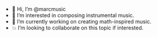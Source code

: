- 👋 Hi, I’m @marcmusic
- 👀 I’m interested in composing instrumental music.
- 🌱 I’m currently working on creating math-inspired music.
- 💥 I’m looking to collaborate on this topic if interested.

<!---
marcmusic/marcmusic is a ✨ special ✨ repository because its `README.md` (this file) appears on your GitHub profile.
You can click the Preview link to take a look at your changes.
--->
